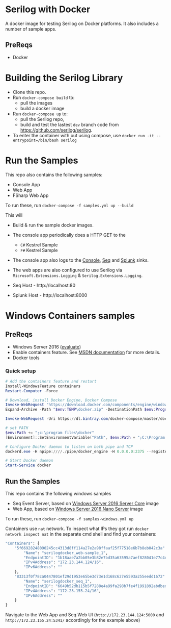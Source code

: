 # Serilog with Docker
A docker image for testing Serilog on Docker platforms.  It also includes a number of sample apps.

## PreReqs

* Docker

# Building the Serilog Library
- Clone this repo.
- Run `docker-compose build` to:
    + pull the images
    + build a docker image
- Run `docker-compose up` to:
    * pull the Serilog repo, 
    * build and test the lastest `dev` branch code from https://github.com/serilog/serilog.
- To enter the container with out using compose, use `docker run -it --entrypoint=/bin/bash serilog`
 

# Run the Samples

This repo also contains the following samples:

* Console App
* Web App
* FSharp Web App

To run these, run `docker-compose -f samples.yml up --build`

This will

* Build & run the sample docker images.
* The console app periodically does a HTTP GET to the
    * `C#` Kestrel Sample
    * `F#` Kestrel Sample 
* The console app also logs to the [Console](https://github.com/serilog/serilog-sinks-console), [Seq](https://github.com/serilog/serilog-sinks-seq) and [Splunk](https://github.com/serilog/serilog-sinks-splunk) sinks.  
* The web apps are also configured to use Serilog via `Microsoft.Extensions.Logging` & `Serilog.Extensions.Logging`.

* Seq Host - http://localhost:80
* Splunk Host - http://localhost:8000


# Windows Containers samples

## PreReqs

* Windows Server 2016 ([evaluate](https://www.microsoft.com/en-us/evalcenter/evaluate-windows-server-2016))
* Enable containers feature. See [MSDN documentation](https://msdn.microsoft.com/virtualization/windowscontainers/containers_welcome) for more details.
* Docker tools

### Quick setup
```powershell
# Add the containers feature and restart
Install-WindowsFeature containers
Restart-Computer -Force

# Download, install Docker Engine, Docker Compose
Invoke-WebRequest "https://download.docker.com/components/engine/windows-server/cs-1.12/docker.zip" -OutFile "$env:TEMP\docker.zip" -UseBasicParsing
Expand-Archive -Path "$env:TEMP\docker.zip" -DestinationPath $env:ProgramFiles

Invoke-WebRequest -Uri https://dl.bintray.com/docker-compose/master/docker-compose-Windows-x86_64.exe -OutFile $env:ProgramFiles\Docker\docker-compose.exe -UseBasicParsing

# set PATH
$env:Path += ";c:\program files\docker"
[Environment]::SetEnvironmentVariable("Path", $env:Path + ";C:\Program Files\Docker", [EnvironmentVariableTarget]::Machine)

# Configure Docker daemon to listen on both pipe and TCP
dockerd.exe -H npipe:////./pipe/docker_engine -H 0.0.0.0:2375 --register-service

# Start Docker daemon
Start-Service docker
```

## Run the Samples

This repo contains the following windows samples

* Seq Event Server, based on [Windows Server 2016 Server Core](https://hub.docker.com/r/microsoft/windowsservercore/) image
* Web App, based on [Windows Server 2016 Nano Server](https://hub.docker.com/r/microsoft/nanoserver/) image

To run these, run `docker-compose -f samples-windows.yml up`

Containers use `nat` network. To inspect what IPs they got run `docker network inspect nat` in the separate cmd shell and find your containers:
```cmd
"Containers": {
    "5f66928248090245cc4313d8ff114a27e2a98ffaaf25f77518e6b7b8eb042c3a": {
        "Name": "serilogdocker_web-sample_1",
        "EndpointID": "1b18aae7a2bb05e3b82e7bd35a63595a7aef828041e77c4da61c6ca36537ed5e",
        "IPv4Address": "172.23.144.124/16",
        "IPv6Address": ""
    },
    "83313f0f78ca0447801ef29d1953e65be3d73e1d168c627e5593a255eedd1672": {
        "Name": "serilogdocker_seq_1",
        "EndpointID": "6649b52db115b5f7288e4a99fa298b7fe4f1991892abdbed9305cb175143e775",
        "IPv4Address": "172.23.155.24/16",
        "IPv6Address": ""
    }
}
```

Navigate to the Web App and Seq Web UI (`http://172.23.144.124:5000` and `http://172.23.155.24:5341/` accordingly for the example above)